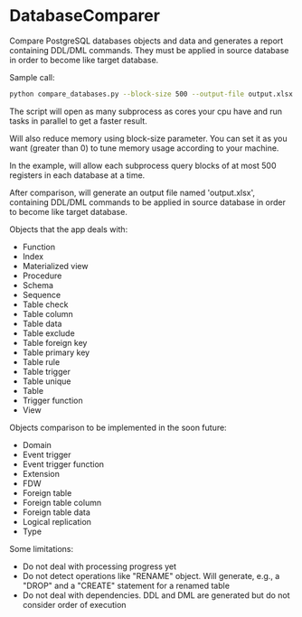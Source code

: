 # DatabaseComparer
Compare PostgreSQL databases objects and data and generates a report containing DDL/DML commands. They must be applied in source database in order to become like target database.

Sample call:

```bash
python compare_databases.py --block-size 500 --output-file output.xlsx --source-database-connection HOST1:PORT1:DATABASE1:USER1:PASSWORD1 --target-database-connection HOST2:PORT2:DATABASE2:USER2:PASSWORD2
```

The script will open as many subprocess as cores your cpu have and run tasks in parallel to get a faster result.

Will also reduce memory using block-size parameter. You can set it as you want (greater than 0) to tune memory usage according to your machine.

In the example, will allow each subprocess query blocks of at most 500 registers in each database at a time.

After comparison, will generate an output file named 'output.xlsx', containing DDL/DML commands to be applied in source database in order to become like target database.

Objects that the app deals with:

- Function
- Index
- Materialized view
- Procedure
- Schema
- Sequence
- Table check
- Table column
- Table data
- Table exclude
- Table foreign key
- Table primary key
- Table rule
- Table trigger
- Table unique
- Table
- Trigger function
- View

Objects comparison to be implemented in the soon future:

- Domain
- Event trigger
- Event trigger function
- Extension
- FDW
- Foreign table
- Foreign table column
- Foreign table data
- Logical replication
- Type

Some limitations:

- Do not deal with processing progress yet
- Do not detect operations like "RENAME" object. Will generate, e.g.,  a "DROP" and a "CREATE" statement for a renamed table
- Do not deal with dependencies. DDL and DML are generated but do not consider order of execution
